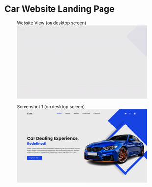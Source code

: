 # Car Website Landing Page
 
<figure>
  <figcaption>Website View (on desktop screen)</figcaption>
  <img src="images/Website.gif" alt="Website View" width="700">
</figure>

<figure>
  <figcaption>Screenshot 1 (on desktop screen)</figcaption>
  <img src="images/Screenshot_1.png" alt="Screenshot 1" width="700">
</figure>
